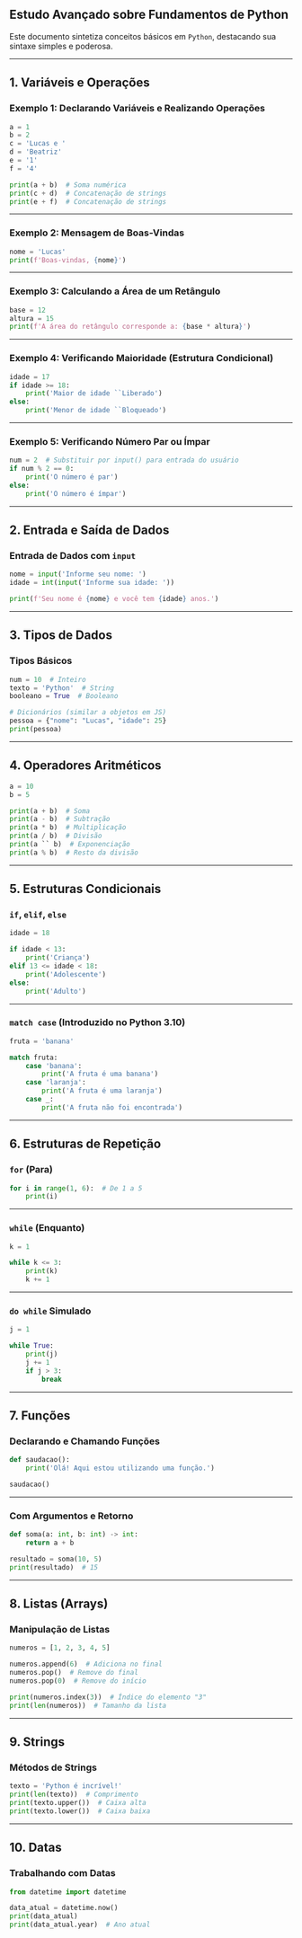 ## Estudo Avançado sobre Fundamentos de Python

Este documento sintetiza conceitos básicos em ``Python``, destacando sua sintaxe simples e poderosa.

---

## 1. Variáveis e Operações

### Exemplo 1: Declarando Variáveis e Realizando Operações
```python
a = 1
b = 2
c = 'Lucas e '
d = 'Beatriz'
e = '1'
f = '4'

print(a + b)  # Soma numérica
print(c + d)  # Concatenação de strings
print(e + f)  # Concatenação de strings
```

---

### Exemplo 2: Mensagem de Boas-Vindas
```python
nome = 'Lucas'
print(f'Boas-vindas, {nome}')
```

---

### Exemplo 3: Calculando a Área de um Retângulo
```python
base = 12
altura = 15
print(f'A área do retângulo corresponde a: {base * altura}')
```

---

### Exemplo 4: Verificando Maioridade (Estrutura Condicional)
```python
idade = 17
if idade >= 18:
    print('Maior de idade ``Liberado')
else:
    print('Menor de idade ``Bloqueado')
```

---

### Exemplo 5: Verificando Número Par ou Ímpar
```python
num = 2  # Substituir por input() para entrada do usuário
if num % 2 == 0:
    print('O número é par')
else:
    print('O número é ímpar')
```

---

## 2. Entrada e Saída de Dados

### Entrada de Dados com `input`
```python
nome = input('Informe seu nome: ')
idade = int(input('Informe sua idade: '))

print(f'Seu nome é {nome} e você tem {idade} anos.')
```

---

## 3. Tipos de Dados

### Tipos Básicos
```python
num = 10  # Inteiro
texto = 'Python'  # String
booleano = True  # Booleano

# Dicionários (similar a objetos em JS)
pessoa = {"nome": "Lucas", "idade": 25}
print(pessoa)
```

---

## 4. Operadores Aritméticos
```python
a = 10
b = 5

print(a + b)  # Soma
print(a - b)  # Subtração
print(a * b)  # Multiplicação
print(a / b)  # Divisão
print(a `` b)  # Exponenciação
print(a % b)  # Resto da divisão
```

---

## 5. Estruturas Condicionais

### `if`, `elif`, `else`
```python
idade = 18

if idade < 13:
    print('Criança')
elif 13 <= idade < 18:
    print('Adolescente')
else:
    print('Adulto')
```

---

### `match case` (Introduzido no Python 3.10)
```python
fruta = 'banana'

match fruta:
    case 'banana':
        print('A fruta é uma banana')
    case 'laranja':
        print('A fruta é uma laranja')
    case _:
        print('A fruta não foi encontrada')
```

---

## 6. Estruturas de Repetição

### `for` (Para)
```python
for i in range(1, 6):  # De 1 a 5
    print(i)
```

---

### `while` (Enquanto)
```python
k = 1

while k <= 3:
    print(k)
    k += 1
```

---

### `do while` Simulado
```python
j = 1

while True:
    print(j)
    j += 1
    if j > 3:
        break
```

---

## 7. Funções

### Declarando e Chamando Funções
```python
def saudacao():
    print('Olá! Aqui estou utilizando uma função.')

saudacao()
```

---

### Com Argumentos e Retorno
```python
def soma(a: int, b: int) -> int:
    return a + b

resultado = soma(10, 5)
print(resultado)  # 15
```

---

## 8. Listas (Arrays)

### Manipulação de Listas
```python
numeros = [1, 2, 3, 4, 5]

numeros.append(6)  # Adiciona no final
numeros.pop()  # Remove do final
numeros.pop(0)  # Remove do início

print(numeros.index(3))  # Índice do elemento "3"
print(len(numeros))  # Tamanho da lista
```

---

## 9. Strings

### Métodos de Strings
```python
texto = 'Python é incrível!'
print(len(texto))  # Comprimento
print(texto.upper())  # Caixa alta
print(texto.lower())  # Caixa baixa
```

---

## 10. Datas

### Trabalhando com Datas
```python
from datetime import datetime

data_atual = datetime.now()
print(data_atual)
print(data_atual.year)  # Ano atual
```